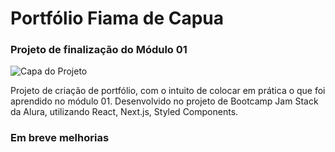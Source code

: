 # Portfólio Fiama de Capua

### Projeto de finalização do Módulo 01

![Capa do Projeto](https://github.com/FihCapua/portfolio-fihcapua/blob/main/portfolio-fihcapua.png?raw=true)

Projeto de criação de portfólio, com o intuito de colocar em prática o que foi aprendido no módulo 01.
Desenvolvido no projeto de Bootcamp Jam Stack da Alura, utilizando React, Next.js, Styled Components.

### Em breve melhorias
